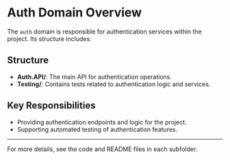 # Auth Domain Overview

The `auth` domain is responsible for authentication services within the project. Its structure includes:

## Structure

- **Auth.API/**: The main API for authentication operations.
- **Testing/**: Contains tests related to authentication logic and services.

## Key Responsibilities
- Providing authentication endpoints and logic for the project.
- Supporting automated testing of authentication features.

---

For more details, see the code and README files in each subfolder.

